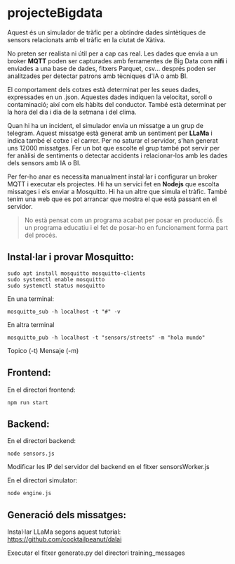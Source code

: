 # projecteBigdata

Aquest és un simulador de tràfic per a obtindre dades sintètiques de sensors relacionats amb el tràfic en la ciutat de Xàtiva.


No preten ser realista ni útil per a cap cas real. Les dades que envia a un broker **MQTT** poden ser capturades amb ferramentes de Big Data com **nifi** i enviades a una base de dades, fitxers Parquet, csv... després poden ser analitzades per detectar patrons amb tècniques d'IA o amb BI.  


El comportament dels cotxes està determinat per les seues dades, expressades en un .json. Aquestes dades indiquen la velocitat, soroll o contaminació; així com els hàbits del conductor. També està determinat per la hora del dia i dia de la setmana i del clima.


Quan hi ha un incident, el simulador envia un missatge a un grup de telegram. Aquest missatge està generat amb un sentiment per **LLaMa** i indica també el cotxe i el carrer. Per no saturar el servidor, s'han generat uns 12000 missatges. Fer un bot que escolte el grup també pot servir per fer anàlisi de sentiments o detectar accidents i relacionar-los amb les dades dels sensors amb IA o BI.


Per fer-ho anar es necessita manualment instal·lar i configurar un broker MQTT i executar els projectes. Hi ha un servici fet en **Nodejs** que escolta missatges i els enviar a Mosquitto. Hi ha un altre que simula el tràfic. També tenim una web que es pot arrancar que mostra el que està passant en el servidor.


> No està pensat com un programa acabat per posar en producció. És un programa educatiu i el fet de posar-ho en funcionament forma part del procés. 

## Instal·lar i provar Mosquitto: 

    sudo apt install mosquitto mosquitto-clients
    sudo systemctl enable mosquitto
    sudo systemctl status mosquitto

En una terminal:

    mosquitto_sub -h localhost -t "#" -v

En altra terminal

    mosquitto_pub -h localhost -t "sensors/streets" -m "hola mundo"

Topico (-t) Mensaje (-m)


## Frontend:

En el directori frontend: 

    npm run start

## Backend:

En el directori backend: 

    node sensors.js

Modificar les IP del servidor del backend en el fitxer sensorsWorker.js

En el directori simulator:

    node engine.js

## Generació dels missatges: 

Instal·lar LLaMa segons aquest tutorial: https://github.com/cocktailpeanut/dalai

Executar el fitxer generate.py del directori training_messages




